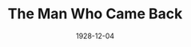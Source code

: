 ---
title: The Man Who Came Back
date: 1928-12-04
opening_date: 1928-12-04
closing_date: 1928-12-05
layout: productions
playbill:
Theatre: Theatre Jacksonville
cast:
- Olive: Agnes Towers
- 2nd Girl: Dorothy Tracy
- Capt. Gallon: Douglas Haygood
- Henry Potter: E.S. Beauchamp-Nobbs
- Sam Shew Sing: Ed Goodman
- Mrs. Isabel Gaynes: Helen McCants
- Tom Potter: Isaac Peiser
- Tommy: Harry Lewis
- Marcelle: Marguerite Chiasson
- Binskie: Morris Diamond
- Capt. Trevelan: P.R. Greenfield
- Reisling: Tom Cashen
- Griggs: Fred Boston
- Gibson: George W. Simmons
- Waiter: J.F. Bryan
- 1st Girl: Jerry McClellan
- Crowd:
  - Eugene LeaMond
  - Gertrude Smith
  - Kingston Newman
  - Margaret Haygood
  - Olivia Fitzgerald
  - Ralph Cooper
  - Stuart Cavanagh
crew:
- Director: Paul Stuart Buchanan
understudies:
orchestra:
---